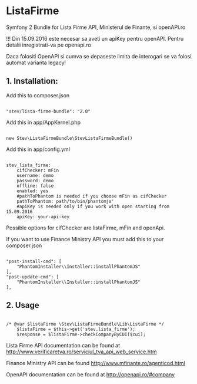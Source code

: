# ListaFirme
Symfony 2 Bundle for Lista Firme API, Ministerul de Finante, si openAPI.ro

!!! Din 15.09.2016 este necesar sa aveti un apiKey pentru openAPI.
Pentru detalii inregistrati-va pe openapi.ro

Daca folositi OpenAPI si cumva se depaseste limita de interogari se va folosi automat varianta legacy!

## 1. Installation:
Add this to composer.json
<pre><code>
"stev/lista-firme-bundle": "2.0"
</code></pre>

Add this in app/AppKernel.php
<pre><code>
new Stev\ListaFirmeBundle\StevListaFirmeBundle()
</code></pre>

Add this in app/config.yml
<pre><code>
stev_lista_firme:
    cifChecker: mFin
    username: demo
    password: demo
    offline: false
    enabled: yes
    #pathToPhantom is needed if you choose mFin as cifChecker
    pathToPhantom: path/to/bin/phantomjs'
    #apiKey is needed only if you work with open starting from 15.09.2016
    apiKey: your-api-key
</code></pre>

Possible options for cifChecker are listaFirme, mFin and openApi.

If you want to use Finance Ministry API you must add this to your composer.json

<pre><code>
"post-install-cmd": [
    "PhantomInstaller\\Installer::installPhantomJS"
],
"post-update-cmd": [
    "PhantomInstaller\\Installer::installPhantomJS"
],
</code></pre>

## 2. Usage
<pre><code>
/* @var $listaFirme \Stev\ListaFirmeBundle\Lib\ListaFirme */
    $listaFirme = $this->get('stev.lista_firme');
    $response = $listaFirme->checkCompanyByCUI($cui);
</code></pre>

Lista Firme API documentation can be found at http://www.verificaretva.ro/serviciul_tva_api_web_service.htm 

Finance Ministry API can be found http://www.mfinante.ro/agenticod.html

OpenAPI documentation can be found at http://openapi.ro/#company
